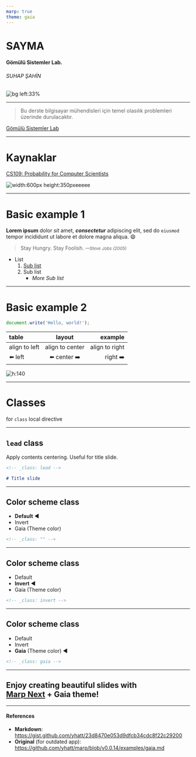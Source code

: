 ```yaml
---
marp: true
theme: gaia
---
```


<!-- _class: lead -->

# SAYMA

#### Gömülü Sistemler Lab.

###### SUHAP ŞAHİN
![bg left:33%](https://encrypted-tbn0.gstatic.com/images?q=tbn:ANd9GcQ-kbEGgt8KmqlTtf4kDC0Pyf7fsgDfugqPeA&usqp=CAU)

---

<!-- _class: invert lead -->
>Bu derste bilgisayar mühendisleri için temel olasılık problemleri üzerinde durulacaktır.

[Gömülü Sistemler Lab](http://embedded.kocaeli.edu.tr/?page_id=1040595&lang=en)

---

<!-- paginate: true -->

# Kaynaklar

[CS109: Probability for Computer Scientists](http://web.stanford.edu/class/archive/cs/cs109/cs109.1192/courseReader.html)

![width:600px height:350px](https://encrypted-tbn0.gstatic.com/images?q=tbn:ANd9GcQ-kbEGgt8KmqlTtf4kDC0Pyf7fsgDfugqPeA&usqp=CAU)eeeee

---

# Basic example 1

**Lorem ipsum** dolor *sit* amet, ***consectetur*** adipiscing elit, sed do `eiusmod` tempor incididunt ut labore et dolore magna aliqua. :smile:

> Stay Hungry. Stay Foolish. <small>_—Steve Jobs (2005)_</small>

- List
	1. [Sub list](https://yhatt.github.io/marp/)
	1. Sub list
		- _More Sub list_

---

# Basic example 2

```javascript
document.write('Hello, world!');
```

|table|layout|example|
|:--|:-:|--:|
|align to left|align to center|align to right|
|:arrow_left: left|:arrow_left: center :arrow_right:|right :arrow_right:

![h:140](https://avatars1.githubusercontent.com/u/20685754?v=4)

---

<!-- _class: lead gaia -->

# Classes

for `class` local directive

---

<!-- _class: lead -->

## `lead` class

Apply contents centering. Useful for title slide.

```markdown
<!-- _class: lead -->

# Title slide
```

---

## Color scheme class

- **Default** :arrow_backward:
- Invert
- Gaia (Theme color)

```html
<!-- _class: "" -->
```

---

<!-- _class: invert -->

## Color scheme class

- Default
- **Invert** :arrow_backward:
- Gaia (Theme color)

```html
<!-- _class: invert -->
```

---

<!-- _class: gaia -->

## Color scheme class

- Default
- Invert
- **Gaia** (Theme color) :arrow_backward:

```html
<!-- _class: gaia -->
```

---

<!-- class: invert lead -->

## Enjoy creating beautiful slides with<br />[Marp Next] + **Gaia** theme!

---

#### References

- **Markdown**: https://gist.github.com/yhatt/23d8470e053d9dfcb34cdc8f22c29200
- **Original** (for outdated app): https://github.com/yhatt/marp/blob/v0.0.14/examples/gaia.md

[marp next]: https://marp.app/
[marp core]: https://github.com/marp-team/marp-core/